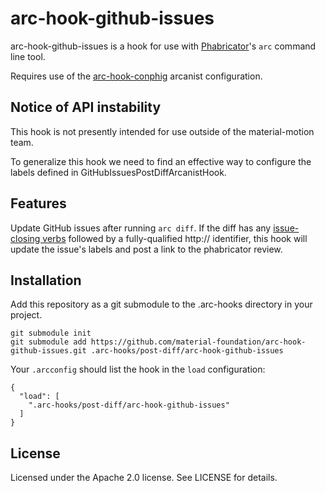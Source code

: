# arc-hook-github-issues

arc-hook-github-issues is a hook for use with [Phabricator](http://phabricator.org)'s `arc` command
line tool.

Requires use of the [arc-hook-conphig](https://github.com/material-foundation/arc-hook-conphig)
arcanist configuration.

## Notice of API instability

This hook is not presently intended for use outside of the material-motion team.

To generalize this hook we need to find an effective way to configure the labels defined in
GitHubIssuesPostDiffArcanistHook.

## Features

Update GitHub issues after running `arc diff`. If the diff has any
[issue-closing verbs](https://help.github.com/articles/closing-issues-via-commit-messages/) followed
by a fully-qualified http:// identifier, this hook will update the issue's labels and post a link
to the phabricator review.

## Installation

Add this repository as a git submodule to the .arc-hooks directory in your project.

    git submodule init
    git submodule add https://github.com/material-foundation/arc-hook-github-issues.git .arc-hooks/post-diff/arc-hook-github-issues

Your `.arcconfig` should list the hook in the `load` configuration:

    {
      "load": [
        ".arc-hooks/post-diff/arc-hook-github-issues"
      ]
    }

## License

Licensed under the Apache 2.0 license. See LICENSE for details.
